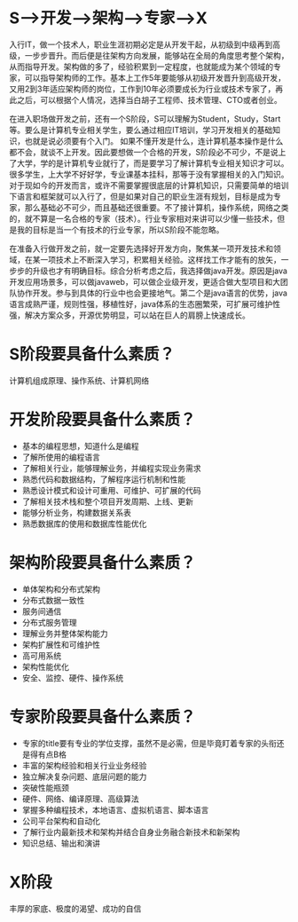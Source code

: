 # S-->开发-->架构-->专家-->X

入行IT，做一个技术人，职业生涯初期必定是从开发干起，从初级到中级再到高级，一步步晋升。而后便是往架构方向发展，能够站在全局的角度思考整个架构，从而指导开发。架构做的多了，经验积累到一定程度，也就能成为某个领域的专家，可以指导架构师的工作。基本上工作5年要能够从初级开发晋升到高级开发，又用2到3年适应架构师的岗位，工作到10年必须要成长为行业或技术专家了，再此之后，可以根据个人情况，选择当白胡子工程师、技术管理、CTO或者创业。

在进入职场做开发之前，还有一个S阶段，S可以理解为Student，Study，Start等。要么是计算机专业相关学生，要么通过相应IT培训，学习开发相关的基础知识，也就是说必须要有个入门。 如果不懂开发是什么，连计算机基本操作是什么都不会，就谈不上开发。因此要想做一个合格的开发，S阶段必不可少，不是说上了大学，学的是计算机专业就行了，而是要学习了解计算机专业相关知识才可以。很多学生，上大学不好好学，专业课基本挂科，那等于没有掌握相关的入门知识。对于现如今的开发而言，或许不需要掌握很底层的计算机知识，只需要简单的培训下语言和框架就可以入行了，但是如果对自己的职业生涯有规划，目标是成为专家，那么基础必不可少，而且基础还很重要。不了接计算机，操作系统，网络之类的，就不算是一名合格的专家（技术）。行业专家相对来讲可以少懂一些技术，但是我的目标是当一个有技术的行业专家，所以S阶段不能忽略。

在准备入行做开发之前，就一定要先选择好开发方向，聚焦某一项开发技术和领域，在某一项技术上不断深入学习，积累相关经验。这样找工作才能有的放矢，一步步的升级也才有明确目标。综合分析考虑之后，我选择做java开发。原因是java开发应用场景多，可以做javaweb，可以做企业级开发，更适合做大型项目和大团队协作开发。参与到具体的行业中也会更接地气。第二个是java语言的优势，java语言成熟严谨，规则性强，移植性好，java体系的生态圈繁荣，可扩展可维护性强，解决方案众多，开源优势明显，可以站在巨人的肩膀上快速成长。

# S阶段要具备什么素质？
计算机组成原理、操作系统、计算机网络

# 开发阶段要具备什么素质？
* 基本的编程思想，知道什么是编程
* 了解所使用的编程语言
* 了解相关行业，能够理解业务，并编程实现业务需求
* 熟悉代码和数据结构，了解程序运行机制和性能
* 熟悉设计模式和设计可重用、可维护、可扩展的代码
* 了解相关技术栈和整个项目开发周期、上线、更新
* 能够分析业务，构建数据关系表
* 熟悉数据库的使用和数据库性能优化

# 架构阶段要具备什么素质？
* 单体架构和分布式架构
* 分布式数据一致性
* 服务间通信
* 分布式服务管理
* 理解业务并整体架构能力
* 架构扩展性和可维护性
* 高可用系统
* 架构性能优化
* 安全、监控、硬件、操作系统

# 专家阶段要具备什么素质？
* 专家的title要有专业的学位支撑，虽然不是必需，但是毕竟盯着专家的头衔还是得有点B格
* 丰富的架构经验和相关行业业务经验
* 独立解决复杂问题、底层问题的能力
* 突破性能瓶颈
* 硬件、网络、编译原理、高级算法
* 掌握多种编程技术，本地语言、虚拟机语言、脚本语言
* 公司平台架构和自动化
* 了解行业内最新技术和架构并结合自身业务融合新技术和新架构
* 知识总结、输出和演讲

# X阶段
丰厚的家底、极度的渴望、成功的自信